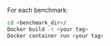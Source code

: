 For each benchmark:

```bash
cd <benchmark_dir>/  
Docker build -t <your tag>   
Docker container run <your tag>   
```

